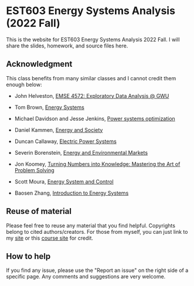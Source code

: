 # EST603 Energy Systems Analysis (2022 Fall)

This is the website for EST603 Energy Systems Analysis 2022 Fall. I will share the slides, homework, and source files here.  

## Acknowledgment

This class benefits from many similar classes and I cannot credit them enough below:  

- John Helveston, [EMSE 4572: Exploratory Data Analysis @ GWU](https://github.com/emse-eda-gwu/2022-Fall)  

- Tom Brown, [Energy Systems](https://nworbmot.org/teaching.html)  

- Michael Davidson and Jesse Jenkins, [Power systems optimization](https://github.com/east-winds/power-systems-optimization)

- Daniel Kammen, [Energy and Society](http://kammen.berkeley.edu/)  

- Duncan Callaway, [Electric Power Systems](https://erg.berkeley.edu/people/callaway-duncan/)

- Severin Borenstein, [Energy and Environmental Markets](http://courses.haas.berkeley.edu/descriptions/Descriptions/EWMBA212-1_Spring14.htm)  

- Jon Koomey, [Turning Numbers into Knowledge: Mastering the Art of Problem Solving](https://www.koomey.com/books.html)  

- Scott Moura, [Energy System and Control](https://ecal.berkeley.edu/ce295.html)  

- Baosen Zhang, [Introduction to Energy Systems](https://zhangbaosen.github.io/teaching/EE351)  

## Reuse of material

Please feel free to reuse any material that you find helpful. Copyrights belong to cited authors/creators. For those from myself, you can just link to my [site](https://drganghe.github.io) or this [course site](https://drganghe.github.io/est603-energy-systems-analysis-2022-fall) for credit.

## How to help  

If you find any issue, please use the "Report an issue" on the right side of a specific page. Any comments and suggestions are very welcome.
